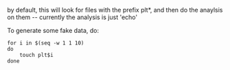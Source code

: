 by default, this will look for files with the prefix plt*, and
then do the anaylsis on them -- currently the analysis is just
'echo'


To generate some fake data, do:

```
for i in $(seq -w 1 1 10)
do
    touch plt$i
done
```